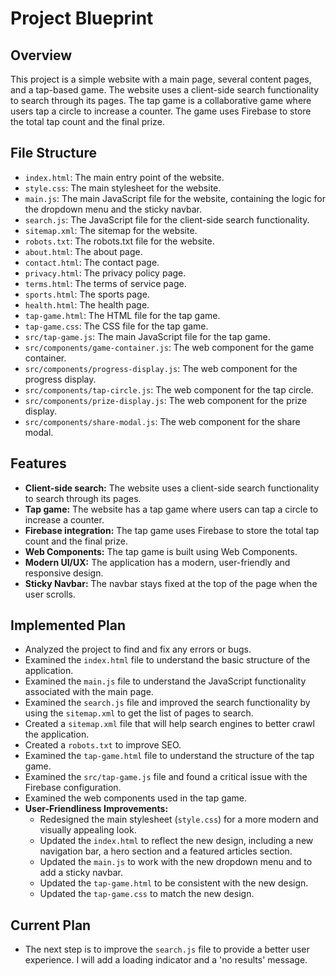 
# Project Blueprint

## Overview

This project is a simple website with a main page, several content pages, and a tap-based game. The website uses a client-side search functionality to search through its pages. The tap game is a collaborative game where users tap a circle to increase a counter. The game uses Firebase to store the total tap count and the final prize.

## File Structure

- `index.html`: The main entry point of the website.
- `style.css`: The main stylesheet for the website.
- `main.js`: The main JavaScript file for the website, containing the logic for the dropdown menu and the sticky navbar.
- `search.js`: The JavaScript file for the client-side search functionality.
- `sitemap.xml`: The sitemap for the website.
- `robots.txt`: The robots.txt file for the website.
- `about.html`: The about page.
- `contact.html`: The contact page.
- `privacy.html`: The privacy policy page.
- `terms.html`: The terms of service page.
- `sports.html`: The sports page.
- `health.html`: The health page.
- `tap-game.html`: The HTML file for the tap game.
- `tap-game.css`: The CSS file for the tap game.
- `src/tap-game.js`: The main JavaScript file for the tap game.
- `src/components/game-container.js`: The web component for the game container.
- `src/components/progress-display.js`: The web component for the progress display.
- `src/components/tap-circle.js`: The web component for the tap circle.
- `src/components/prize-display.js`: The web component for the prize display.
- `src/components/share-modal.js`: The web component for the share modal.

## Features

- **Client-side search:** The website uses a client-side search functionality to search through its pages.
- **Tap game:** The website has a tap game where users can tap a circle to increase a counter.
- **Firebase integration:** The tap game uses Firebase to store the total tap count and the final prize.
- **Web Components:** The tap game is built using Web Components.
- **Modern UI/UX:** The application has a modern, user-friendly and responsive design.
- **Sticky Navbar:** The navbar stays fixed at the top of the page when the user scrolls.

## Implemented Plan

- Analyzed the project to find and fix any errors or bugs.
- Examined the `index.html` file to understand the basic structure of the application.
- Examined the `main.js` file to understand the JavaScript functionality associated with the main page.
- Examined the `search.js` file and improved the search functionality by using the `sitemap.xml` to get the list of pages to search.
- Created a `sitemap.xml` file that will help search engines to better crawl the application.
- Created a `robots.txt` to improve SEO.
- Examined the `tap-game.html` file to understand the structure of the tap game.
- Examined the `src/tap-game.js` file and found a critical issue with the Firebase configuration.
- Examined the web components used in the tap game.
- **User-Friendliness Improvements:**
  - Redesigned the main stylesheet (`style.css`) for a more modern and visually appealing look.
  - Updated the `index.html` to reflect the new design, including a new navigation bar, a hero section and a featured articles section.
  - Updated the `main.js` to work with the new dropdown menu and to add a sticky navbar.
  - Updated the `tap-game.html` to be consistent with the new design.
  - Updated the `tap-game.css` to match the new design.

## Current Plan

- The next step is to improve the `search.js` file to provide a better user experience. I will add a loading indicator and a 'no results' message.
